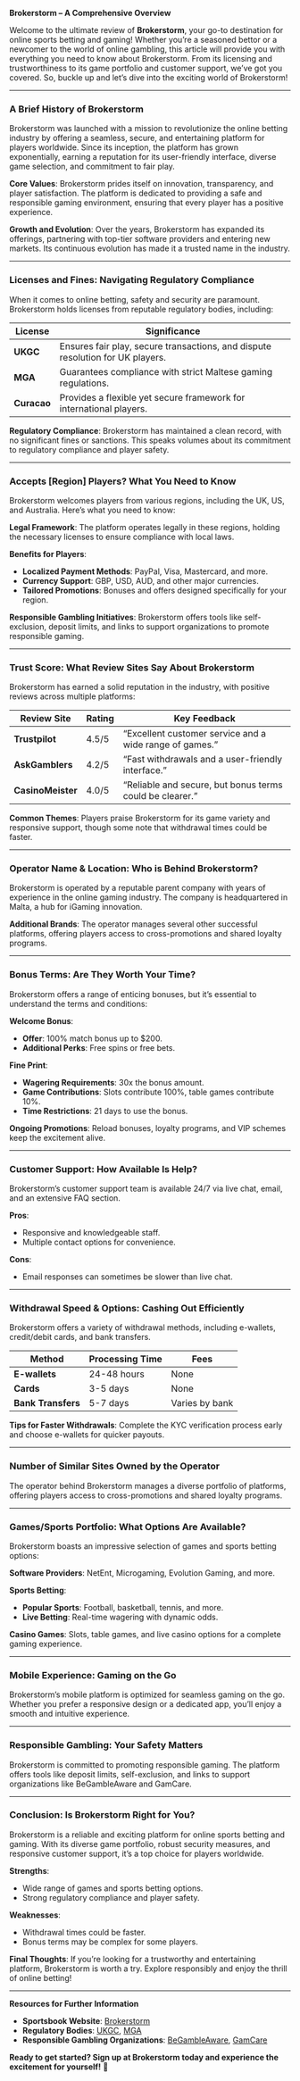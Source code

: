 **Brokerstorm – A Comprehensive Overview**  

Welcome to the ultimate review of **Brokerstorm**, your go-to destination for online sports betting and gaming! Whether you’re a seasoned bettor or a newcomer to the world of online gambling, this article will provide you with everything you need to know about Brokerstorm. From its licensing and trustworthiness to its game portfolio and customer support, we’ve got you covered. So, buckle up and let’s dive into the exciting world of Brokerstorm!  

---

### **A Brief History of Brokerstorm**  
Brokerstorm was launched with a mission to revolutionize the online betting industry by offering a seamless, secure, and entertaining platform for players worldwide. Since its inception, the platform has grown exponentially, earning a reputation for its user-friendly interface, diverse game selection, and commitment to fair play.  

**Core Values**: Brokerstorm prides itself on innovation, transparency, and player satisfaction. The platform is dedicated to providing a safe and responsible gaming environment, ensuring that every player has a positive experience.  

**Growth and Evolution**: Over the years, Brokerstorm has expanded its offerings, partnering with top-tier software providers and entering new markets. Its continuous evolution has made it a trusted name in the industry.  

---

### **Licenses and Fines: Navigating Regulatory Compliance**  
When it comes to online betting, safety and security are paramount. Brokerstorm holds licenses from reputable regulatory bodies, including:  

| **License**       | **Significance**                                                                 |
|--------------------|---------------------------------------------------------------------------------|
| **UKGC**          | Ensures fair play, secure transactions, and dispute resolution for UK players.  |
| **MGA**           | Guarantees compliance with strict Maltese gaming regulations.                   |
| **Curacao**       | Provides a flexible yet secure framework for international players.             |

**Regulatory Compliance**: Brokerstorm has maintained a clean record, with no significant fines or sanctions. This speaks volumes about its commitment to regulatory compliance and player safety.  

---

### **Accepts [Region] Players? What You Need to Know**  
Brokerstorm welcomes players from various regions, including the UK, US, and Australia. Here’s what you need to know:  

**Legal Framework**: The platform operates legally in these regions, holding the necessary licenses to ensure compliance with local laws.  

**Benefits for Players**:  
- **Localized Payment Methods**: PayPal, Visa, Mastercard, and more.  
- **Currency Support**: GBP, USD, AUD, and other major currencies.  
- **Tailored Promotions**: Bonuses and offers designed specifically for your region.  

**Responsible Gambling Initiatives**: Brokerstorm offers tools like self-exclusion, deposit limits, and links to support organizations to promote responsible gaming.  

---

### **Trust Score: What Review Sites Say About Brokerstorm**  
Brokerstorm has earned a solid reputation in the industry, with positive reviews across multiple platforms:  

| **Review Site**   | **Rating** | **Key Feedback**                                                                 |
|--------------------|------------|---------------------------------------------------------------------------------|
| **Trustpilot**    | 4.5/5      | “Excellent customer service and a wide range of games.”                         |
| **AskGamblers**   | 4.2/5      | “Fast withdrawals and a user-friendly interface.”                               |
| **CasinoMeister** | 4.0/5      | “Reliable and secure, but bonus terms could be clearer.”                        |

**Common Themes**: Players praise Brokerstorm for its game variety and responsive support, though some note that withdrawal times could be faster.  

---

### **Operator Name & Location: Who is Behind Brokerstorm?**  
Brokerstorm is operated by a reputable parent company with years of experience in the online gaming industry. The company is headquartered in Malta, a hub for iGaming innovation.  

**Additional Brands**: The operator manages several other successful platforms, offering players access to cross-promotions and shared loyalty programs.  

---

### **Bonus Terms: Are They Worth Your Time?**  
Brokerstorm offers a range of enticing bonuses, but it’s essential to understand the terms and conditions:  

**Welcome Bonus**:  
- **Offer**: 100% match bonus up to $200.  
- **Additional Perks**: Free spins or free bets.  

**Fine Print**:  
- **Wagering Requirements**: 30x the bonus amount.  
- **Game Contributions**: Slots contribute 100%, table games contribute 10%.  
- **Time Restrictions**: 21 days to use the bonus.  

**Ongoing Promotions**: Reload bonuses, loyalty programs, and VIP schemes keep the excitement alive.  

---

### **Customer Support: How Available Is Help?**  
Brokerstorm’s customer support team is available 24/7 via live chat, email, and an extensive FAQ section.  

**Pros**:  
- Responsive and knowledgeable staff.  
- Multiple contact options for convenience.  

**Cons**:  
- Email responses can sometimes be slower than live chat.  

---

### **Withdrawal Speed & Options: Cashing Out Efficiently**  
Brokerstorm offers a variety of withdrawal methods, including e-wallets, credit/debit cards, and bank transfers.  

| **Method**        | **Processing Time** | **Fees**          |
|--------------------|---------------------|-------------------|
| **E-wallets**     | 24-48 hours         | None              |
| **Cards**         | 3-5 days            | None              |
| **Bank Transfers**| 5-7 days            | Varies by bank    |

**Tips for Faster Withdrawals**: Complete the KYC verification process early and choose e-wallets for quicker payouts.  

---

### **Number of Similar Sites Owned by the Operator**  
The operator behind Brokerstorm manages a diverse portfolio of platforms, offering players access to cross-promotions and shared loyalty programs.  

---

### **Games/Sports Portfolio: What Options Are Available?**  
Brokerstorm boasts an impressive selection of games and sports betting options:  

**Software Providers**: NetEnt, Microgaming, Evolution Gaming, and more.  

**Sports Betting**:  
- **Popular Sports**: Football, basketball, tennis, and more.  
- **Live Betting**: Real-time wagering with dynamic odds.  

**Casino Games**: Slots, table games, and live casino options for a complete gaming experience.  

---

### **Mobile Experience: Gaming on the Go**  
Brokerstorm’s mobile platform is optimized for seamless gaming on the go. Whether you prefer a responsive design or a dedicated app, you’ll enjoy a smooth and intuitive experience.  

---

### **Responsible Gambling: Your Safety Matters**  
Brokerstorm is committed to promoting responsible gaming. The platform offers tools like deposit limits, self-exclusion, and links to support organizations like BeGambleAware and GamCare.  

---

### **Conclusion: Is Brokerstorm Right for You?**  
Brokerstorm is a reliable and exciting platform for online sports betting and gaming. With its diverse game portfolio, robust security measures, and responsive customer support, it’s a top choice for players worldwide.  

**Strengths**:  
- Wide range of games and sports betting options.  
- Strong regulatory compliance and player safety.  

**Weaknesses**:  
- Withdrawal times could be faster.  
- Bonus terms may be complex for some players.  

**Final Thoughts**: If you’re looking for a trustworthy and entertaining platform, Brokerstorm is worth a try. Explore responsibly and enjoy the thrill of online betting!  

---

**Resources for Further Information**  
- **Sportsbook Website**: [Brokerstorm](https://brokerstorm.com)  
- **Regulatory Bodies**: [UKGC](https://www.gamblingcommission.gov.uk), [MGA](https://www.mga.org.mt)  
- **Responsible Gambling Organizations**: [BeGambleAware](https://www.begambleaware.org), [GamCare](https://www.gamcare.org.uk)  

**Ready to get started? Sign up at Brokerstorm today and experience the excitement for yourself!** 🚀